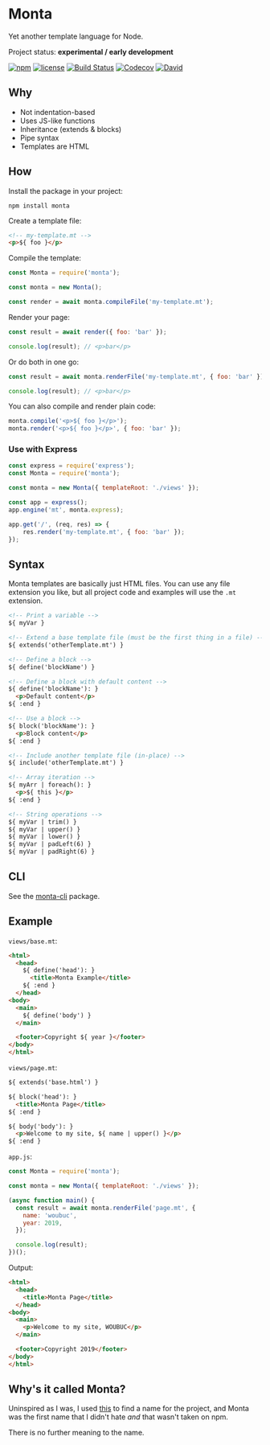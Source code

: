# Monta

Yet another template language for Node.

Project status: **experimental / early development**

[![npm](https://img.shields.io/npm/v/monta.svg)](https://www.npmjs.com/package/monta)
[![license](https://img.shields.io/github/license/woubuc/monta.svg)](https://github.com/woubuc/monta/blob/master/LICENSE.txt)
[![Build Status](https://img.shields.io/travis/woubuc/monta.svg)](https://travis-ci.org/woubuc/monta)
[![Codecov](https://img.shields.io/codecov/c/gh/woubuc/monta.svg)](https://codecov.io/gh/woubuc/monta)
[![David](https://img.shields.io/david/woubuc/monta.svg?path=packages%2Fmonta)](https://david-dm.org/woubuc/monta?path=packages%2Fmonta)

## Why
- Not indentation-based
- Uses JS-like functions
- Inheritance (extends & blocks)
- Pipe syntax
- Templates are HTML

## How
Install the package in your project:
```
npm install monta
```

Create a template file:
```html
<!-- my-template.mt -->
<p>${ foo }</p>
```

Compile the template:
```javascript
const Monta = require('monta');

const monta = new Monta();

const render = await monta.compileFile('my-template.mt');
```

Render your page:
```javascript
const result = await render({ foo: 'bar' });

console.log(result); // <p>bar</p>
```

Or do both in one go:
```javascript
const result = await monta.renderFile('my-template.mt', { foo: 'bar' });

console.log(result); // <p>bar</p>
```

You can also compile and render plain code:
```javascript
monta.compile('<p>${ foo }</p>');
monta.render('<p>${ foo }</p>', { foo: 'bar' });
```

### Use with Express
```javascript
const express = require('express');
const Monta = require('monta');

const monta = new Monta({ templateRoot: './views' });

const app = express();
app.engine('mt', monta.express);

app.get('/', (req, res) => {
    res.render('my-template.mt', { foo: 'bar' });
});
```

## Syntax
Monta templates are basically just HTML files. You can use any file
extension you like, but all project code and examples will use the 
`.mt` extension.

```html
<!-- Print a variable -->
${ myVar }

<!-- Extend a base template file (must be the first thing in a file) -->
${ extends('otherTemplate.mt') }

<!-- Define a block -->
${ define('blockName') }

<!-- Define a block with default content -->
${ define('blockName'): }
  <p>Default content</p>
${ :end }

<!-- Use a block -->
${ block('blockName'): }
  <p>Block content</p>
${ :end }

<!-- Include another template file (in-place) -->
${ include('otherTemplate.mt') }

<!-- Array iteration -->
${ myArr | foreach(): }
  <p>${ this }</p>
${ :end }

<!-- String operations -->
${ myVar | trim() }
${ myVar | upper() }
${ myVar | lower() }
${ myVar | padLeft(6) }
${ myVar | padRight(6) }
```

## CLI
See the [monta-cli](https://www.npmjs.com/package/monta-cli) package.

## Example
`views/base.mt`:
```html
<html>
  <head>
    ${ define('head'): }
      <title>Monta Example</title>
    ${ :end }
  </head>
<body>
  <main>
    ${ define('body') }
  </main>

  <footer>Copyright ${ year }</footer>
</body>
</html>
```

`views/page.mt`:
```html
${ extends('base.html') }

${ block('head'): }
  <title>Monta Page</title>
${ :end }

${ body('body'): }
  <p>Welcome to my site, ${ name | upper() }</p>
${ :end }
```

`app.js`:
```javascript
const Monta = require('monta');

const monta = new Monta({ templateRoot: './views' });

(async function main() {
  const result = await monta.renderFile('page.mt', {
    name: 'woubuc',
    year: 2019,
  });

  console.log(result);
})();
```

Output:
```html
<html>
  <head>
    <title>Monta Page</title>
  </head>
<body>
  <main>
    <p>Welcome to my site, WOUBUC</p>
  </main>

  <footer>Copyright 2019</footer>
</body>
</html>
```

## Why's it called Monta?
Uninspired as I was, I used 
[this](https://mrsharpoblunto.github.io/foswig.js/) to find a name for 
the project, and Monta was the first name that I didn't hate _and_ that
wasn't taken on npm.

There is no further meaning to the name.
